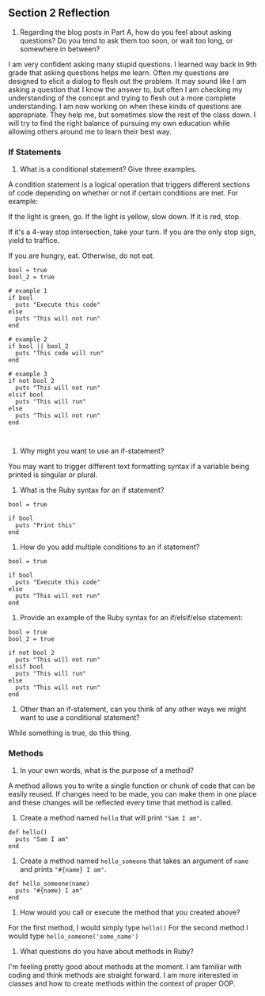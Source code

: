 ## Section 2 Reflection

1. Regarding the blog posts in Part A, how do you feel about asking questions? Do you tend to ask them too soon, or wait too long, or somewhere in between?

I am very confident asking many stupid questions. I learned way back in 9th grade that asking questions helps me learn. Often my questions are designed to elicit a dialog to flesh out the problem. It may sound like I am asking a question that I know the answer to, but often I am checking my understanding of the concept and trying to flesh out a more complete understanding. I am now working on when these kinds of questions are appropriate. They help me, but sometimes slow the rest of the class down. I will try to find the right balance of pursuing my own education while allowing others around me to learn their best way.

### If Statements

1. What is a conditional statement? Give three examples.

A condition statement is a logical operation that triggers different sections of code depending on whether or not if certain conditions are met. For example:

If the light is green, go. If the light is yellow, slow down. If it is red, stop.

If it's a 4-way stop intersection, take your turn. If you are the only stop sign, yield to traffice.

If you are hungry, eat. Otherwise, do not eat.

```
bool = true
bool_2 = true

# example 1
if bool
  puts "Execute this code"
else
  puts "This will not run"
end

# example 2
if bool || bool_2
  puts "This code will run"
end

# example 3
if not bool_2
  puts "This will not run"
elsif bool
  puts "This will run"
else
  puts "This will not run"
end



```


1. Why might you want to use an if-statement?

You may want to trigger different text formatting syntax if a variable being printed is singular or plural.


1. What is the Ruby syntax for an if statement?
```
bool = true

if bool
  puts "Print this"
end
```

1. How do you add multiple conditions to an if statement?
```
bool = true

if bool
  puts "Execute this code"
else
  puts "This will not run"
end
```


1. Provide an example of the Ruby syntax for an if/elsif/else statement:


```
bool = true
bool_2 = true

if not bool_2
  puts "This will not run"
elsif bool
  puts "This will run"
else
  puts "This will not run"
end
```

1. Other than an if-statement, can you think of any other ways we might want to use a conditional statement?

While something is true, do this thing.


### Methods

1. In your own words, what is the purpose of a method?

A method allows you to write a single function or chunk of code that can be easily reused. If changes need to be made, you can make them in one place and these changes will be reflected every time that method is called.

1. Create a method named `hello` that will print `"Sam I am"`.

```
def hello()
  puts "Sam I am"
end
```

1. Create a method named `hello_someone` that takes an argument of `name` and prints `"#{name} I am"`.

```
def hello_someone(name)
  puts "#{name} I am"
end
```

1. How would you call or execute the method that you created above?

For the first method, I would simply type `hello()`
For the second method I would type `hello_someone('some_name')`

1. What questions do you have about methods in Ruby?

I'm feeling pretty good about methods at the moment. I am familiar with coding and think methods are straight forward. I am more interested in classes and how to create methods within the context of proper OOP. 
